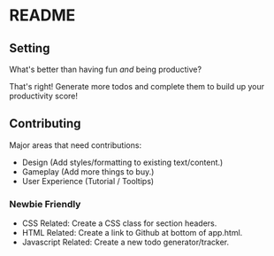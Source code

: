 # README

## Setting

What's better than having fun *and* being productive?

That's right! Generate more todos and complete them to build up your productivity score!

## Contributing

Major areas that need contributions:
- Design (Add styles/formatting to existing text/content.)
- Gameplay (Add more things to buy.)
- User Experience (Tutorial / Tooltips)

### Newbie Friendly
- CSS Related: Create a CSS class for section headers.
- HTML Related: Create a link to Github at bottom of app.html.
- Javascript Related: Create a new todo generator/tracker.
